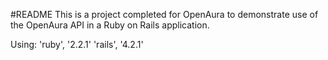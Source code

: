 #README
This is a project completed for OpenAura to demonstrate use of the OpenAura API in a Ruby on Rails application.  

Using:
'ruby',             '2.2.1'
'rails',            '4.2.1'

